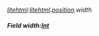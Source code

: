 _[litehtml](../../modules/litehtml/litehtml-module.md):[litehtml](../../modules/litehtml/litehtml-module.md).[position](../../modules/litehtml/litehtml-position.md).width_
##### Field width:[Int](../../modules/wonkey/wonkey-types-int.md)
